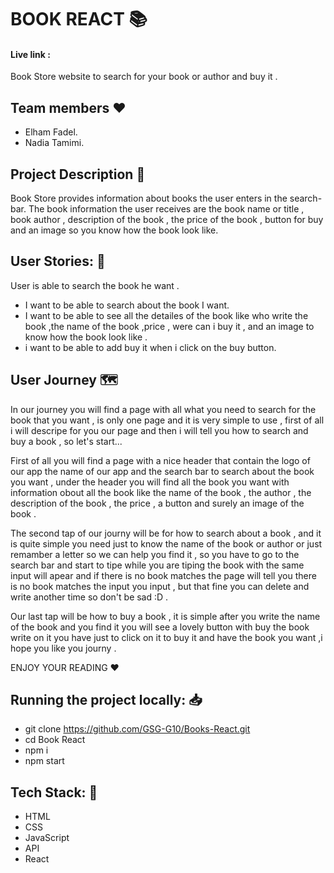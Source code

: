 # BOOK REACT :books: 
 
#### Live link :

Book Store website to search for your book or author and buy it .

## Team members :heart: 
 * Elham Fadel.
 * Nadia Tamimi.

 ## Project Description :page_facing_up: 
 
 Book Store provides information about books the user enters in the search-bar. The book information the user receives are the book name or title , book author , description of the book , the price of the book , button for buy and an image so you know how the book look like.
 

## User Stories: :closed_book: 
User is able to search the book he want .

 * I want to be able to search about the book I want.
 * I want to be able to see all the detailes of the book like who write the book ,the name of the book ,price , were can i buy it , and an image to know how the book look like .
 * i want to be able to add buy it when i click on the buy button.


## User Journey :world_map: 

In our journey you will find a page with all what you need to search for the book that you want , is only one page and it is very simple to use , first of all i will descripe for you our page and then i will tell you how to search and buy a book , so let's start...

First of all you will find a page with a nice header that contain the logo of our app the name of our app and the search bar to search about the book you want , under the header you will find all the book you want with information obout all the book like the name of the book , the author , the description of the book , the price , a button and surely an image of the book .

The second tap of our journy will be for how to search about a book , and it is quite simple you need just to know the name of the book or author or just remamber a letter so we can help you find it , so you have to go to the search bar and start to tipe while you are tiping the book with the same input will apear and if there is no book matches the page will tell you there is no book matches the input you input , but that fine you can delete and write another time so don't be sad :D .

Our last tap will be how to buy a book , it is simple after you write the name of the book and you find it you will see a lovely button with buy the book write on it you have just to click on it to buy it and have the book you want ,i hope you like you journy .



ENJOY YOUR READING :hearts: 

## Running the project locally: :inbox_tray: 

- git clone https://github.com/GSG-G10/Books-React.git
- cd Book React
- npm i
- npm start


## Tech Stack: :page_with_curl: 

- HTML
- CSS
- JavaScript
- API
- React
